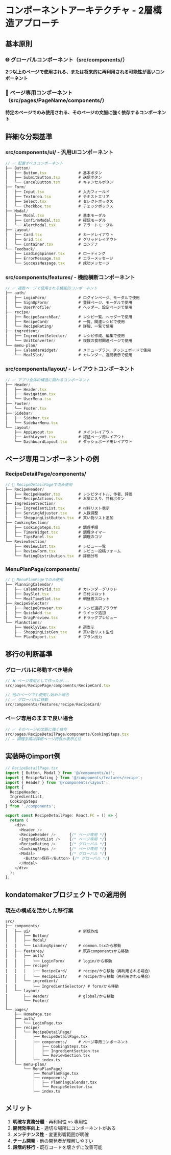 # コンポーネントアーキテクチャ - 2層構造アプローチ

## 基本原則

### 🌐 グローバルコンポーネント（src/components/）
**2つ以上のページで使用される、または将来的に再利用される可能性が高いコンポーネント**

### 📍 ページ専用コンポーネント（src/pages/PageName/components/）
**特定のページでのみ使用される、そのページの文脈に強く依存するコンポーネント**

## 詳細な分類基準

### src/components/ui/ - 汎用UIコンポーネント
```typescript
// ✅ 配置すべきコンポーネント
├── Button/
│   ├── Button.tsx              # 基本ボタン
│   ├── SubmitButton.tsx        # 送信ボタン
│   └── CancelButton.tsx        # キャンセルボタン
├── Form/
│   ├── Input.tsx               # 入力フィールド
│   ├── TextArea.tsx            # テキストエリア
│   ├── Select.tsx              # セレクトボックス
│   └── Checkbox.tsx            # チェックボックス
├── Modal/
│   ├── Modal.tsx               # 基本モーダル
│   ├── ConfirmModal.tsx        # 確認モーダル
│   └── AlertModal.tsx          # アラートモーダル
├── Layout/
│   ├── Card.tsx                # カードレイアウト
│   ├── Grid.tsx                # グリッドレイアウト
│   └── Container.tsx           # コンテナ
└── Feedback/
    ├── LoadingSpinner.tsx      # ローディング
    ├── ErrorMessage.tsx        # エラーメッセージ
    └── SuccessMessage.tsx      # 成功メッセージ
```

### src/components/features/ - 機能横断コンポーネント
```typescript
// ✅ 複数ページで使用される機能的コンポーネント
├── auth/
│   ├── LoginForm/              # ログインページ、モーダルで使用
│   ├── SignUpForm/             # 登録ページ、モーダルで使用
│   └── UserProfile/            # ヘッダー、設定ページで使用
├── recipe/
│   ├── RecipeSearchBar/        # レシピ一覧、ヘッダーで使用
│   ├── RecipeCard/             # 一覧、関連レシピで使用
│   └── RecipeRating/           # 詳細、一覧で使用
├── ingredient/
│   ├── IngredientSelector/     # レシピ作成、編集で使用
│   └── UnitConverter/          # 複数の食材関連ページで使用
└── menu-plan/
    ├── CalendarWidget/         # メニュープラン、ダッシュボードで使用
    └── MealSlot/               # カレンダー、週間表示で使用
```

### src/components/layout/ - レイアウトコンポーネント
```typescript
// ✅ アプリ全体の構造に関わるコンポーネント
├── Header/
│   ├── Header.tsx
│   ├── Navigation.tsx
│   └── UserMenu.tsx
├── Footer/
│   └── Footer.tsx
├── Sidebar/
│   ├── Sidebar.tsx
│   └── SidebarMenu.tsx
└── Layout/
    ├── AppLayout.tsx           # メインレイアウト
    ├── AuthLayout.tsx          # 認証ページ用レイアウト
    └── DashboardLayout.tsx     # ダッシュボード用レイアウト
```

## ページ専用コンポーネントの例

### RecipeDetailPage/components/
```typescript
// 📍 RecipeDetailPageでのみ使用
├── RecipeHeader/
│   ├── RecipeHeader.tsx        # レシピタイトル、作者、評価
│   └── RecipeActions.tsx       # お気に入り、共有ボタン
├── IngredientSection/
│   ├── IngredientList.tsx      # 材料リスト表示
│   ├── ServingAdjuster.tsx     # 人数調整
│   └── ShoppingListButton.tsx  # 買い物リスト追加
├── CookingSection/
│   ├── CookingSteps.tsx        # 調理手順
│   ├── TimerWidget.tsx         # 調理タイマー
│   └── TipsPanel.tsx           # 調理のコツ
└── ReviewSection/
    ├── ReviewList.tsx          # レビュー一覧
    ├── ReviewForm.tsx          # レビュー投稿フォーム
    └── RatingDistribution.tsx  # 評価分布
```

### MenuPlanPage/components/
```typescript
// 📍 MenuPlanPageでのみ使用
├── PlanningCalendar/
│   ├── CalendarGrid.tsx        # カレンダーグリッド
│   ├── DaySlot.tsx             # 日付スロット
│   └── MealTimeSlot.tsx        # 朝昼夜スロット
├── RecipeSelector/
│   ├── RecipeBrowser.tsx       # レシピ選択ブラウザ
│   ├── QuickAdd.tsx            # クイック追加
│   └── DragPreview.tsx         # ドラッグプレビュー
└── PlanActions/
    ├── WeeklyView.tsx          # 週表示
    ├── ShoppingListGen.tsx     # 買い物リスト生成
    └── PlanExport.tsx          # プラン出力
```

## 移行の判断基準

### グローバルに移動すべき場合
```typescript
// ❌ ページ専用として作ったが...
src/pages/RecipePage/components/RecipeCard.tsx

// 他のページでも使用し始めた場合
// ✅ グローバルに移動
src/components/features/recipe/RecipeCard/
```

### ページ専用のままで良い場合
```typescript
// ✅ そのページの文脈に強く依存
src/pages/RecipeDetailPage/components/CookingSteps.tsx
// → 調理手順は詳細ページ特有の表示方法
```

## 実装時のimport例

```typescript
// RecipeDetailPage.tsx
import { Button, Modal } from '@/components/ui';
import { RecipeRating } from '@/components/features/recipe';
import { Header } from '@/components/layout';
import { 
  RecipeHeader, 
  IngredientList, 
  CookingSteps 
} from './components';

export const RecipeDetailPage: React.FC = () => {
  return (
    <div>
      <Header />
      <RecipeHeader />      {/* ページ専用 */}
      <IngredientList />    {/* ページ専用 */}
      <RecipeRating />      {/* グローバル */}
      <CookingSteps />      {/* ページ専用 */}
      <Modal>               {/* グローバル */}
        <Button>保存</Button> {/* グローバル */}
      </Modal>
    </div>
  );
};
```

## kondatemakerプロジェクトでの適用例

### 現在の構成を活かした移行案
```
src/
├── components/
│   ├── ui/                     # 新規作成
│   │   ├── Button/
│   │   ├── Modal/
│   │   └── LoadingSpinner/     # common.tsxから移動
│   ├── features/               # 既存componentsから移動
│   │   ├── auth/
│   │   │   └── LoginForm/      # login/から移動
│   │   ├── recipe/
│   │   │   ├── RecipeCard/     # recipe/から移動（再利用される場合）
│   │   │   └── RecipeList/     # recipe/から移動（再利用される場合）
│   │   └── ingredient/
│   │       └── IngredientSelector/ # form/から移動
│   └── layout/
│       ├── Header/             # global/から移動
│       └── Footer/
│
└── pages/
    ├── HomePage.tsx
    ├── auth/
    │   └── LoginPage.tsx
    ├── recipe/
    │   └── RecipeDetailPage/
    │       ├── RecipeDetailPage.tsx
    │       ├── components/     # ページ専用コンポーネント
    │       │   ├── CookingSteps.tsx
    │       │   ├── IngredientSection.tsx
    │       │   └── ReviewSection.tsx
    │       └── index.ts
    └── menu-plan/
        └── MenuPlanPage/
            ├── MenuPlanPage.tsx
            ├── components/
            │   ├── PlanningCalendar.tsx
            │   └── RecipeSelector.tsx
            └── index.ts
```

## メリット

1. **明確な責務分離** - 再利用性 vs 専用性
2. **開発効率向上** - 適切な場所にコンポーネントがある
3. **メンテナンス性** - 変更影響範囲が明確
4. **チーム開発** - 他の開発者が理解しやすい
5. **段階的移行** - 既存コードを壊さずに改善可能 